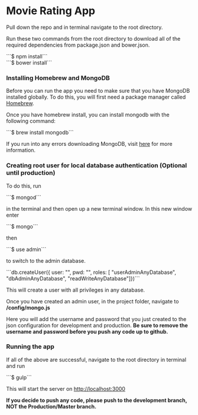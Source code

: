 <h1>Movie Rating App</h1>
<p>Pull down the repo and in terminal navigate to the root directory.</p>
<p>Run these two commands from the root directory to download all of the required dependencies from package.json and bower.json.</p>
```$ npm install```
<br />
```$ bower install```
<h3>Installing Homebrew and MongoDB</h3>
<p>Before you can run the app you need to make sure that you have MongoDB installed globally. To do this, you will first need a package manager called <a href="http://brew.sh/" target="_blank">Homebrew</a>.</p>
<p>Once you have homebrew install, you can install mongodb with the following command:</p>
```$ brew install mongodb```
<p>If you run into any errors downloading MongoDB, visit <a href="http://treehouse.github.io/installation-guides/mac/mongo-mac.html" target="_blank">here</a> for more information.</p>
<h3>Creating root user for local database authentication (Optional until production)</h3>
<p>To do this, run</p>
```$ mongod```
<p>in the terminal and then open up a new terminal window. In this new window enter</p>
```$ mongo```
<p>then</p> 
```$ use admin```
<p>to switch to the admin database.</p>
```db.createUser({ user: "<username>", pwd: "<password>", roles: [ "userAdminAnyDatabase", "dbAdminAnyDatabase", "readWriteAnyDatabase"]})```
<p>This will create a user with all privileges in any database.</p>
<p>Once you have created an admin user, in the project folder, navigate to <strong>/config/mongo.js</strong></p>
<p>Here you will add the username and password that you just created to the json configuration for development and production. <strong>Be sure to remove the username and password before you push any code up to github.</strong></p>
<h3>Running the app</h3>
<p>If all of the above are successful, navigate to the root directory in terminal and run</p>
```$ gulp```
<p>This will start the server on <a href="http://localhost:3000" target="_blank">http://localhost:3000</a></p>
<strong>If you decide to push any code, please push to the development branch, NOT the Production/Master branch.</strong>